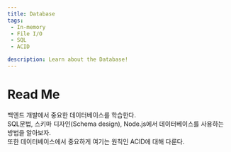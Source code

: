 ```yaml
---
title: Database
tags: 
 - In-memory
 - File I/O
 - SQL
 - ACID

description: Learn about the Database!
---
```


<!-- {% include alert.html type="danger" title="Warning!" content="이 문서는 아직 미완성 문서입니다." %} -->

# Read Me
백엔드 개발에서 중요한 데이터베이스를 학습한다.  
SQL문법, 스키마 디자인(Schema design), Node.js에서 데이터베이스를 사용하는 방법을 알아보자.  
또한 데이터베이스에서 중요하게 여기는 원칙인 ACID에 대해 다룬다.  